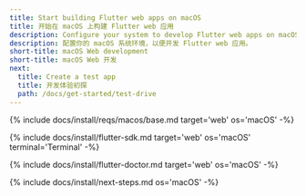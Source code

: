 ```yaml
---
title: Start building Flutter web apps on macOS
title: 开始在 macOS 上构建 Flutter web 应用
description: Configure your system to develop Flutter web apps on macOS.
description: 配置你的 macOS 系统环境，以便开发 Flutter web 应用。
short-title: macOS Web development
short-title: macOS Web 开发
next:
  title: Create a test app
  title: 开发体验初探
  path: /docs/get-started/test-drive
---
```


{% include docs/install/reqs/macos/base.md target='web' os='macOS' -%}

{% include docs/install/flutter-sdk.md target='web' os='macOS' terminal='Terminal' -%}

{% include docs/install/flutter-doctor.md target='web' os='macOS' -%}

{% include docs/install/next-steps.md os='macOS' -%}
